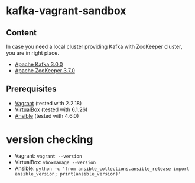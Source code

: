 # kafka-vagrant-sandbox

## Content

In case you need a local cluster providing Kafka with ZooKeeper cluster, you are in right place.

* [Apache Kafka 3.0.0](https://kafka.apache.org/30/documentation.html)
* [Apache ZooKeeper 3.7.0](https://zookeeper.apache.org/doc/r3.7.0/index.html)

## Prerequisites
* [Vagrant](https://www.vagrantup.com) (tested with 2.2.18)
* [VirtualBox](http://virtualbox.org) (tested with 6.1.26)
* [Ansible]() (tested with 4.6.0)
 
# version checking
* Vagrant: 
  `vagrant --version`
* VirtualBox: 
  `vboxmanage --version`
* Ansible: 
`python -c 'from ansible_collections.ansible_release import ansible_version; print(ansible_version)'`
